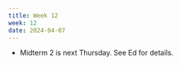 ```yaml
---
title: Week 12
week: 12
date: 2024-04-07
---
```


<!-- - Lab 9 is due Wednesday at 5 PM.
- Homework 5 is due Friday at 5 PM.
- Vitamin 10 is due Sunday at 11:59 PM. -->
- Midterm 2 is next Thursday. See Ed for details. 
<!-- - See Project Proposal details on Ed. -->

